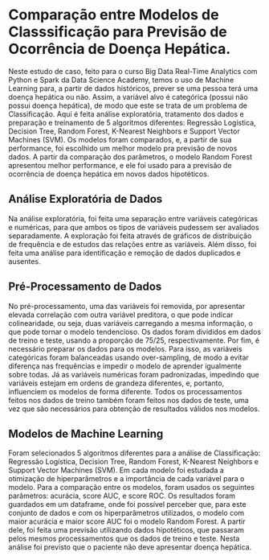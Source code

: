 # Comparação entre Modelos de Classsificação para Previsão de Ocorrência de Doença Hepática.

Neste estudo de caso, feito para o curso Big Data Real-Time Analytics com Python e Spark da Data Science Academy, temos o uso de Machine Learning para, a partir de dados históricos, prever se uma pessoa terá uma doença hepática ou não. Assim, a variável alvo é categórica (possui não possui doença hepática), de modo que este se trata de um problema de Classificação. Aqui é feita análise exploratória, tratamento dos dados e preparação e treinamento de 5 algoritmos diferentes: Regressão Logística, Decision Tree, Random Forest, K-Nearest Neighbors e Support Vector Machines (SVM). Os modelos foram comparados, e, a partir de sua performance, foi escolhido um melhor modelo pra previsão de novos dados. A partir da comparação dos parâmetros, o modelo Random Forest apresentou melhor performance, e ele foi usado para a previsão de ocorrência de doença hepática em novos dados hipotéticos.

## Análise Exploratória de Dados
Na análise exploratória, foi feita uma separação entre variáveis categóricas e numéricas, para que ambos os tipos de variáveis pudessem ser avaliados separadamente. A exploração foi feita através de gráficos de distribuição de frequência e de estudos das relações entre as variáveis.
Além disso, foi feita uma análise para identificação e remoção de dados duplicados e ausentes.

## Pré-Processamento de Dados
No pré-processamento, uma das variáveis foi removida, por apresentar elevada correlação com outra variável preditora, o que pode indicar colinearidade, ou seja, duas variáveis carregando a mesma informação, o que pode tornar o modelo tendencioso.
Os dados foram divididos em dados de treino e teste, usando a proporção de 75/25, respectivamente.
Por fim, é necessário preparar os dados para os modelos. Para isso, as variáveis categóricas foram balanceadas usando over-sampling, de modo a evitar diferença nas frequências e impedir o modelo de aprender igualmente sobre todas. Já as variáveis numéricas foram padronizadas, impedindo que variáveis estejam em ordens de grandeza diferentes, e, portanto, influenciem os modelos de forma diferente. Todos os processamentos feitos nos dados de treino também foram feitos nos dados de teste, uma vez que são necessários para obtenção de resultados válidos nos modelos.

## Modelos de Machine Learning
Foram selecionados 5 algoritmos diferentes para a análise de Classificação: Regressão Logística, Decision Tree, Random Forest, K-Nearest Neighbors e Support Vector Machines (SVM). Em cada modelo foi estudada a otimização de hiperparâmetros e a importância de cada variável para o modelo. Para a comparação entre os modelos, foram usados os seguintes parâmetros: acurácia, score AUC, e score ROC. Os resultados foram guardados em um dataframe, onde foi possível perceber que, para este conjunto de dados e com os hiperparâmetros utilizados, o modelo com maior acurácia e maior score AUC foi o modelo Random Forest. A partir dele, foi feita uma previsão utilizando dados hipotéticos, que passaram pelos mesmos processamentos que os dados de treino e teste. Nesta análise foi previsto que o paciente não deve apresentar doença hepática.

